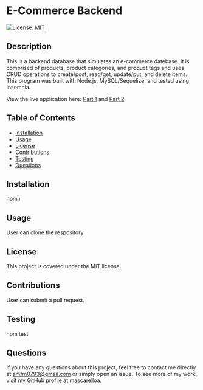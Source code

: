 
  # E-Commerce Backend

[![License: MIT](https://img.shields.io/badge/License-MIT-yellow.svg)](https://opensource.org/licenses/MIT)

  ## Description 
  This is a backend database that simulates an e-commerce datebase. It is comprised of products, product categories, and product tags and uses CRUD operations to create/post, read/get, update/put, and delete items. This program was built with Node.js, MySQL/Sequelize, and tested using Insomnia. 

  View the live application here: [Part 1](https://drive.google.com/file/d/1LHRXBI2RPQmaeMKVFfCPFEdx8IR5y_9A/view) and [Part 2](https://drive.google.com/file/d/1B-RtUsEuSGEdVIauzVMKR64vjRReDm35/view)

  ## Table of Contents
  * [Installation](#Installation)
  * [Usage](#Usage)
  * [License](#License)
  * [Contributions](#Contributions)
  * [Testing](#Testing)
  * [Questions](#Questions)

  ## Installation
  npm i

  ## Usage
  User can clone the respository.

  ## License
  This project is covered under the MIT license. 

  ## Contributions
  User can submit a pull request.

  ## Testing
  npm test

  ## Questions
  If you have any questions about this project, feel free to contact me directly at amfm0793@gmail.com or simply open an issue. To see more of my work, visit my GitHub profile at [mascarelloa](https://github.com/mascarelloa/).
